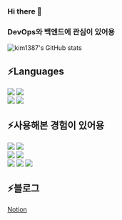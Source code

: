 ### Hi there 👋
### DevOps와 백엔드에 관심이 있어용

<!--
**kim1387/kim1387** is a ✨ _special_ ✨ repository because its `README.md` (this file) appears on your GitHub profile.

Here are some ideas to get you started:

- 🔭 I’m currently working on ...
- 🌱 I’m currently learning ...
- 👯 I’m looking to collaborate on ...
- 🤔 I’m looking for help with ...
- 💬 Ask me about ...
- 📫 How to reach me: ...
- 😄 Pronouns: ...
- ⚡ Fun fact: ...
-->
![kim1387's GitHub stats](https://github-readme-stats.vercel.app/api?username=kim1387&show_icons=true&theme=radical)

<h2>⚡Languages</h2>
<div>
  <img src="https://img.shields.io/badge/SpringBoot-6DB33F?style=flat-square&logo=SpringBoot&logoColor=white"/>
  <img src="https://img.shields.io/badge/Amazon AWS-232F3E?style=flat-square&logo=Amazon AWS&logoColor=white"/>
</div>
<div>
 <img src="https://img.shields.io/badge/JAVA-007396?style=flat-square&logo=JAVA&logoColor=white"/>
 <img src="https://img.shields.io/badge/Kotlin-7F52FF?style=flat-square&logo=Kotlin&logoColor=white"/>
</div>
<h2>⚡사용해본 경험이 있어용</h2>
<div>
  <img src="https://img.shields.io/badge/Grafana-F46800?style=flat-square&logo=Grafana&logoColor=white"/>
  <img src="https://img.shields.io/badge/Prometheus-E6522C?style=flat-square&logo=Prometheus&logoColor=white"/>
</div>
<div>  
  <img src="https://img.shields.io/badge/Docker-2496ED?style=flat-square&logo=Docker&logoColor=white"/>
  <img src="https://img.shields.io/badge/Microsoft Azure-0078D4?style=flat-square&logo=Microsoft Azure&logoColor=white"/>
</div>
<div>  
  <img src="https://img.shields.io/badge/Apache RocketMQ-D77310?style=flat-square&logo=Apache RocketMQ&logoColor=white"/>
  <img src="https://img.shields.io/badge/RabbitMQ-FF6600?style=flat-square&logo=RabbitMQ&logoColor=white"/>
  <img src="https://img.shields.io/badge/Apache Kafka-231F20?style=flat-square&logo=Apache Kafka&logoColor=white"/>
</div>
<h2>⚡블로그</h2>
<a href="https://romantic-dracopelta-77a.notion.site/WEB-d60cbfae7e3b4d848f623f06e99eacdf">Notion</a>
